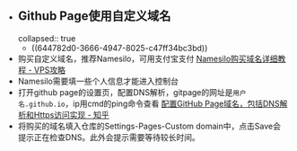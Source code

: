 - ## Github Page使用自定义域名
  collapsed:: true
	- ((644782d0-3666-4947-8025-c47ff34bc3bd))
- 购买自定义域名，推荐Namesilo，可用支付宝支付 [Namesilo购买域名详细教程 - VPS攻略](https://vpsgongyi.com/p/2252/)
- Namesilo需要填一些个人信息才能进入控制台
- 打开github page的设置页，配置DNS解析，gitpage的网址是`用户名.github.io`，ip用cmd的ping命令查看 [配置GitHub Page域名，包括DNS解析和Https访问实现 - 知乎](https://zhuanlan.zhihu.com/p/582629584)
- 将购买的域名填入仓库的Settings-Pages-Custom domain中，点击Save会提示正在检查DNS。此外会提示需要等待较长时间。